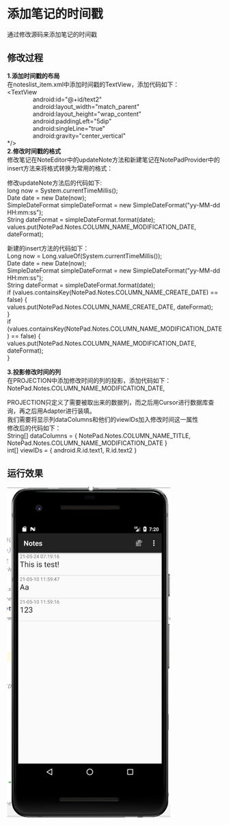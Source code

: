 # 添加笔记的时间戳
通过修改源码来添加笔记的时间戳
## 修改过程
**1.添加时间戳的布局**  
在noteslist_item.xml中添加时间戳的TextView，添加代码如下：  
<TextView  
&emsp;&emsp;&emsp;&emsp; android:id="@+id/text2"  
&emsp;&emsp;&emsp;&emsp; android:layout_width="match_parent"  
&emsp;&emsp;&emsp;&emsp; android:layout_height="wrap_content"  
&emsp;&emsp;&emsp;&emsp; android:paddingLeft="5dip"  
&emsp;&emsp;&emsp;&emsp; android:singleLine="true"  
&emsp;&emsp;&emsp;&emsp; android:gravity="center_vertical"  
 */>  
**2.修改时间戳的格式**  
修改笔记在NoteEditor中的updateNote方法和新建笔记在NotePadProvider中的insert方法来将格式转换为常用的格式：

修改updateNote方法后的代码如下:  
long now = System.currentTimeMillis();  
Date date = new Date(now);  
SimpleDateFormat simpleDateFormat = new SimpleDateFormat("yy-MM-dd HH:mm:ss");  
String dateFormat = simpleDateFormat.format(date);  
values.put(NotePad.Notes.COLUMN_NAME_MODIFICATION_DATE, dateFormat);  

新建的insert方法的代码如下：  
Long now = Long.valueOf(System.currentTimeMillis());  
Date date = new Date(now);  
SimpleDateFormat simpleDateFormat = new SimpleDateFormat("yy-MM-dd HH:mm:ss");  
String dateFormat = simpleDateFormat.format(date);   
if (values.containsKey(NotePad.Notes.COLUMN_NAME_CREATE_DATE) == false) {  
    values.put(NotePad.Notes.COLUMN_NAME_CREATE_DATE, dateFormat);  
}  
if (values.containsKey(NotePad.Notes.COLUMN_NAME_MODIFICATION_DATE) == false) {  
    values.put(NotePad.Notes.COLUMN_NAME_MODIFICATION_DATE, dateFormat);  
}  


**3.投影修改时间的列**  
在PROJECTION中添加修改时间的列的投影，添加代码如下：  
NotePad.Notes.COLUMN_NAME_MODIFICATION_DATE,  

PROJECTION只定义了需要被取出来的数据列，而之后用Cursor进行数据库查询，再之后用Adapter进行装填。  
我们需要将显示列dataColumns和他们的viewIDs加入修改时间这一属性  
修改后的代码如下：  
String[] dataColumns = { NotePad.Notes.COLUMN_NAME_TITLE, NotePad.Notes.COLUMN_NAME_MODIFICATION_DATE }  
int[] viewIDs = { android.R.id.text1, R.id.text2 }  
## 运行效果
![conclusion](https://github.com/TheUserNotExist/Notepad/blob/master/1.png)
